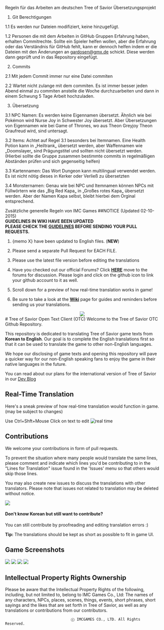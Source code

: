 Regeln für das Arbeiten am deutschen Tree of Savior Übersetzungsprojekt
<br>
1. Git Berechtigungen

1.1 Es werden nur Dateien modifiziert, keine hinzugefügt.

1.2 Personen die mit dem Arbeiten in GitHub Gruppen Erfahrung haben, erhalten Commitrechte. Sollte ein Spieler helfen wollen, aber die Erfahrung oder das Verständnis für GitHub fehlt, kann er dennoch helfen indem er die Dateien mit den Änderungen an gardosen@gmx.de schickt.
Diese werden dann geprüft und in das Repository eingefügt.

2. Commits

2.1 Mit jedem Commit immer nur eine Datei commiten

2.2 Wartet nicht zulange mit dem commiten. Es ist immer besser jeden Abend einmal zu commiten anstelle die Woche durchzuarbeiten und dann in einem Schwung 5 Tage Arbeit hochzuladen.

3. Übersetzung

3.1 NPC Namen: Es werden keine Eigennamen übersetzt. Ähnlich wie bei Pokémon wird Nurse Joy in Schwester Joy übersetzt. Aber Übersetzungen von Eigennamen wie bei Game of Thrones, wo aus Theon Greyjoy Theon Graufreud wird, sind untersagt.

3.2 Items: Achtet auf Regel 3.1 besonders bei Itemnamen. Eine Health Potion kann in „Heiltrank„ übersetzt werden, aber Waffennamen wie „Doomslayer„ sind Prägungstitel und sollten nicht übersetzt werden. (Hierbei sollte die Gruppe zusammen bestimmte commits in regelmäßigen Abständen prüfen und sich gegenseitig helfen)

3.3 Kartennamen: Das Wort Dungeon kann multilingual verwendet werden. Es ist nicht nötig dieses in Kerker oder Verließ zu übersetzten

3.4 Monsternamen: Genau wie bei NPC und Itemnamen können NPCs mit Füllwörtern wie das „Big Red Kapa„ in „Großes rotes Kapa„ übersetzt werden. Aber der Namen Kapa selbst, bleibt hierbei dem Orginal entsprechend.

Zusätzliche generelle Regeln von IMC Games
##NOTICE (Updated 02-10-2015)
<br>
**GUIDELINES IN WIKI HAVE BEEN UPDATED** <br>
**PLEASE CHECK THE [GUIDELINES](https://github.com/Treeofsavior/EnglishTranslation/wiki/Guidelines) BEFORE SENDING YOUR PULL REQUESTS.**

1. {memo X} have been updated to English files. (**NEW**)

2. Please send a separate Pull Request for EACH FILE. 

3. Please use the latest file version before editing the translations 

4. Have you checked out our official Forums? Click [**HERE**](https://forum.treeofsavior.com/) move to the forums for discussion. Please login and click on the github icon to link your github account to it as well.

5. Scroll down for a preview of how real-time translation works in game! 

6. Be sure to take a look at the [**Wiki**](https://github.com/Treeofsavior/EnglishTranslation/wiki) page for guides and reminders before sending us your translations.


<center><img src="https://fbcdn-sphotos-g-a.akamaihd.net/hphotos-ak-xap1/v/t1.0-9/969383_419497041509849_21485321_n.jpg?oh=4f5a38d7c9f8c311b803b4adb80a0a28&oe=56347E65&__gda__=1444560791_5463c6dc462165446fcead1c56bef11d"/></center>
# Tree of Savior Open Text Client (OTC)   
Welcome to the Tree of Savior OTC Github Repository.

This repository is dedicated to translating Tree of Savior game texts from **Korean to English**. Our goal is to complete the English translations first so that it can be used to translate the game to other non-English languages. 

We hope our disclosing of game texts and opening this repository will pave a quicker way for our non-English speaking fans to enjoy the game in their native languages in the future. 

You can read about our plans for the international version of Tree of Savior in our [Dev Blog](http://blog.treeofsavior.com/en/)


## Real-Time Translation
Here's a sneak preview of how real-time translation would function in game. (may be subject to changes)

Use Ctrl+Shft+Mouse Click on text to edit
![real time](http://blog.treeofsavior.com/en/wp-content/uploads/sites/4/2015/04/sample4.gif)

## Contributions

We welcome your contributions in form of pull requests. 

To prevent the situation where many people would translate the same lines, please comment and indicate which lines you'd be contributing to in the "Lines for Translation" issue found in the 'Issues' menu so that others would skip those lines.

You may also create new issues to discuss the translations with other translators. Please note that issues not related to translation may be deleted without notice. 


<img src="https://lh4.googleusercontent.com/YGwDvBpboqxwxWIEibS85PHXcV-wnPQvMMLQC17m3wY=w1028-h478-no"/>

#### Don't know Korean but still want to contribute?  

You can still contribute by proofreading and editing translation errors :)

**Tip:** The translations should be kept as short as possible to fit in game UI. 


## Game Screenshots
<img src="http://blog.treeofsavior.com/en/wp-content/uploads/sites/4/2015/03/2-1024x594.jpg"/>
<img src="http://blog.treeofsavior.com/en/wp-content/uploads/sites/4/2015/03/1-1024x595.jpg"/>
<img src="http://blog.treeofsavior.com/en/wp-content/uploads/sites/4/2015/03/screenshot_20150319_00015-1024x578.jpg"/>
<img src="http://blog.treeofsavior.com/en/wp-content/uploads/sites/4/2015/03/screenshot_20150319_00014-1024x578.jpg"/>


## Intellectual Property Rights Ownership
Please be aware that the Intellectual Property Rights of the following, including, but not limited to, belong to IMC Games Co., Ltd: The names of any characters, NPCs, places, scenes, things, events, short phrases, short sayings and the likes that are set forth in Tree of Savior, as well as any translations or contributions from our contributors.

                                  ⓒ IMCGAMES CO., LTD. All Rights Reserved.
